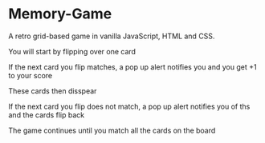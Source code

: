 # Memory-Game
A retro grid-based game in vanilla JavaScript, HTML and CSS.

You will start by flipping over one card

If the next card you flip matches, a pop up alert notifies you and you get +1 to your score

These cards then disspear

If the next card you flip does not match, a pop up alert notifies you of ths and the cards flip back

The game continues until you match all the cards on the board
